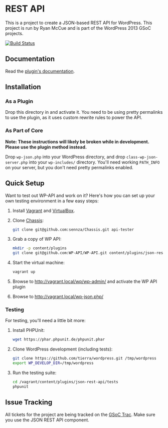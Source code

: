 # REST API
This is a project to create a JSON-based REST API for WordPress. This project is
run by Ryan McCue and is part of the WordPress 2013 GSoC projects.

[![Build Status](https://travis-ci.org/WP-API/WP-API.png?branch=master)](https://travis-ci.org/WP-API/WP-API)


## Documentation
Read the [plugin's documentation][docs].

[docs]: https://github.com/WP-API/WP-API/tree/master/docs


## Installation
### As a Plugin
Drop this directory in and activate it. You need to be using pretty permalinks
to use the plugin, as it uses custom rewrite rules to power the API.

### As Part of Core
**Note: These instructions will likely be broken while in development. Please
use the plugin method instead.**

Drop `wp-json.php` into your WordPress directory, and drop
`class-wp-json-server.php` into your `wp-includes/` directory. You'll need
working `PATH_INFO` on your server, but you don't need pretty permalinks
enabled.


## Quick Setup
Want to test out WP-API and work on it? Here's how you can set up your own
testing environment in a few easy steps:

1. Install [Vagrant](http://vagrantup.com/) and [VirtualBox](https://www.virtualbox.org/).
2. Clone [Chassis](https://github.com/sennza/Chassis):

   ```bash
   git clone git@github.com:sennza/Chassis.git api-tester
   ```

3. Grab a copy of WP API:

   ```bash
   mkdir -p content/plugins
   git clone git@github.com:WP-API/WP-API.git content/plugins/json-rest-api
   ```

4. Start the virtual machine:

   ```bash
   vagrant up
   ```

5. Browse to http://vagrant.local/wp/wp-admin/ and activate the WP API plugin
6. Browse to http://vagrant.local/wp-json.php/


### Testing
For testing, you'll need a little bit more:

1. Install PHPUnit:

   ```bash
   wget https://phar.phpunit.de/phpunit.phar
   ```

2. Clone WordPress development (including tests):

   ```bash
   git clone https://github.com/tierra/wordpress.git /tmp/wordpress
   export WP_DEVELOP_DIR=/tmp/wordpress
   ```

3. Run the testing suite:

   ```bash
   cd /vagrant/content/plugins/json-rest-api/tests
   phpunit
   ```


## Issue Tracking
All tickets for the project are being tracked on the [GSoC Trac][]. Make sure
you use the JSON REST API component.

[GSoC Trac]: https://gsoc.trac.wordpress.org/query?component=JSON+REST+API
